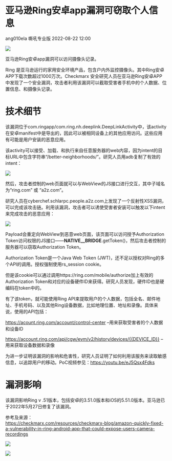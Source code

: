 #  亚马逊Ring安卓app漏洞可窃取个人信息   
ang010ela  嘶吼专业版   2022-08-22 12:00  
  
![](https://mmbiz.qpic.cn/mmbiz_gif/wpkib3J60o297rwgIksvLibPOwR24tqI8dGRUah80YoBLjTBJgws2n0ibdvfvv3CCm0MIOHTAgKicmOB4UHUJ1hH5g/640?wx_fmt=gif "")  
  
亚马逊Ring安卓app漏洞可以访问摄像头记录。  
  
Ring 是亚马逊运行的家用安全环境产品，包含户内外监控摄像头。其中Ring安卓APP下载次数超过1000万次。Checkmarx 安全研究人员在亚马逊Ring安卓APP中发现了一个安全漏洞，攻击者利用该漏洞可以截取受害者手机中的个人数据、位置信息、和摄像头记录。  
# 技术细节  
  
该漏洞位于com.ringapp/com.ring.nh.deeplink.DeepLinkActivity中，该activity在安卓manifest中是导出的，因此可以被相同设备上的其他应用访问。这些应用有可能是用户安装的恶意应用。  
  
该activity可以接受、加载、和执行来自任意服务器的web内容，因为intent的目标URL中包含字符串“/better-neighborhoods/”。研究人员用adb复制了有效的intent：  
  
![](https://mmbiz.qpic.cn/sz_mmbiz_png/wpkib3J60o2icD98x1PVQP513VPDOD5dWh8GibibkERfWL9tgnSqJSWrZeL9C1Iice23ru7lmwPfib5Z09dnB9x0PpqA/640?wx_fmt=png "")  
  
然后，攻击者控制的web页面就可以与WebView的JS接口进行交互，其中子域名为“ring.com” 或 “a2z.com”。  
  
研究人员在cyberchef.schlarpc.people.a2z.com上发现了一个反射性XSS漏洞，可以完成该攻击链。利用该漏洞，攻击者可以诱使受害者安装可以触发以下intent来完成攻击的恶意应用：  
  
![](https://mmbiz.qpic.cn/sz_mmbiz_png/wpkib3J60o2icD98x1PVQP513VPDOD5dWh1EMwe1KOiaVylKnaE8zuv6CJOAAYXubRCWdyXibSLrLJ1GvD8gGT2Kew/640?wx_fmt=png "")  
  
Payload会重定向WebView到恶意web页面，该页面可以访问授予Authorization Token访问权限的JS接口——__NATIVE__BRIDGE__.getToken()，然后攻击者控制的服务器可以窃取Authorization Token。  
  
Authorization Token是一个Java Web Token (JWT)，还不足以授权对Ring的多个API的调用。授权强制使用rs_session cookie。  
  
但是该cookie可以通过调用https://ring.com/mobile/authorize加上有效的Authorization Token和对应的设备硬件ID来获得。研究人员发现，硬件ID也是硬编码在token中的。  
  
有了该token，就可能使用Ring API来提取用户的个人数据，包括全名、邮件地址、手机号码、以及其他Ring设备数据，比如地理位置、地址和录像。具体来说，使用的API包括：  
  
https://acount.ring.com/account/control-center –用来获取受害者的个人数据和设备ID  
  
https://account.ring.com/api/cgw/evm/v2/history/devices/{{DEVICE_ID}} – 用来获取设备数据和录像  
  
为进一步证明该漏洞的影响和危害性，研究人员证明了如何利用该服务来读取敏感信息，以追踪用户的移动。PoC视频参见：https://youtu.be/eJ5Qsx4Fdks  
# 漏洞影响  
  
该漏洞影响Ring v .51版本，包括安卓的3.51.0版本和iOS的5.51.0版本。亚马逊已于2022年5月27日修复了该漏洞。  
  
参考及来源：  
https://checkmarx.com/resources/checkmarx-blog/amazon-quickly-fixed-a-vulnerability-in-ring-android-app-that-could-expose-users-camera-recordings  
  
![](https://mmbiz.qpic.cn/sz_mmbiz_png/wpkib3J60o2icD98x1PVQP513VPDOD5dWhEYrLH8EpUH8Tuerrz12CNPqrgV9f5PmSpdDTmEyvAujP3OKGibbb5QA/640?wx_fmt=png "")  
  
![](https://mmbiz.qpic.cn/sz_mmbiz_png/wpkib3J60o2icD98x1PVQP513VPDOD5dWhKYYHBnBSzkOq3ov4Yt3bBpGwSDZqKElWHdpJKaHsyctO8eZl9Aiaqyg/640?wx_fmt=png "")  
  
